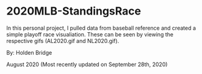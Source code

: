 # 2020MLB-StandingsRace

In this personal project, I pulled data from baseball reference and created a simple playoff race visualiation. These can be seen by viewing the respective gifs (AL2020.gif and NL2020.gif). 

By: Holden Bridge

August 2020 (Most recently updated on September 28th, 2020)
